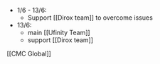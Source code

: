 - 1/6 - 13/6:
	-  Support [[Dirox team]] to overcome issues
- 13/6:
	-  main [[Ufinity Team]]
	-  support [[Dirox team]]

[[CMC Global]]